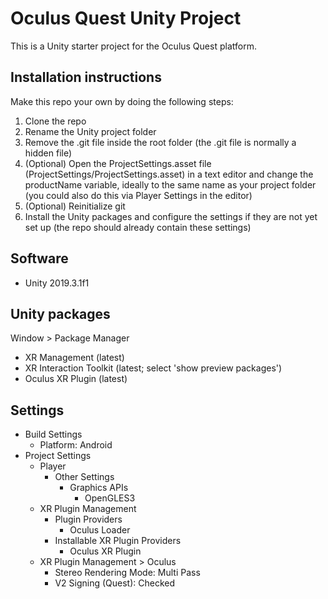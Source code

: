 # Oculus Quest Unity Project

This is a Unity starter project for the Oculus Quest platform.

## Installation instructions

Make this repo your own by doing the following steps:

1. Clone the repo
2. Rename the Unity project folder
3. Remove the .git file inside the root folder (the .git file is normally a hidden file)
4. (Optional) Open the ProjectSettings.asset file (ProjectSettings/ProjectSettings.asset) in a text editor and change the productName variable, ideally to the same name as your project folder (you could also do this via Player Settings in the editor)
5. (Optional) Reinitialize git
6. Install the Unity packages and configure the settings if they are not yet set up (the repo should already contain these settings)

## Software

* Unity 2019.3.1f1

## Unity packages

Window > Package Manager

* XR Management (latest)
* XR Interaction Toolkit (latest; select 'show preview packages')
* Oculus XR Plugin (latest)

## Settings

* Build Settings
  * Platform: Android
* Project Settings
  * Player
    * Other Settings
      * Graphics APIs
        * OpenGLES3
  * XR Plugin Management
    * Plugin Providers
      * Oculus Loader
    * Installable XR Plugin Providers
      * Oculus XR Plugin
  * XR Plugin Management > Oculus
    * Stereo Rendering Mode: Multi Pass
    * V2 Signing (Quest): Checked
